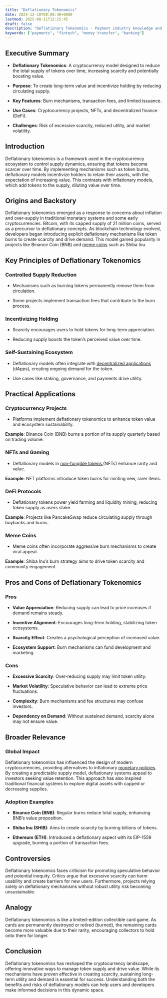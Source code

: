 ```yaml
---
title: "Deflationary Tokenomics"
date: 2024-12-10T08:08:40+0000
lastmod: 2025-08-11T12:15:45
draft: false
description: "Deflationary Tokenomics - Payment industry knowledge and insights"
keywords: ["payments", "fintech", "money transfer", "banking"]
---
```


## Executive Summary

- **Deflationary Tokenomics**: A cryptocurrency model designed to reduce the total supply of tokens over time, increasing scarcity and potentially boosting value.

- **Purpose**: To create long-term value and incentivize holding by reducing circulating supply.

- **Key Features**: Burn mechanisms, transaction fees, and limited issuance.

- **Use Cases**: Cryptocurrency projects, NFTs, and decentralized finance (DeFi).

- **Challenges**: Risk of excessive scarcity, reduced utility, and market volatility.

## Introduction

Deflationary tokenomics is a framework used in the cryptocurrency ecosystem to control supply dynamics, ensuring that tokens become scarcer over time. By implementing mechanisms such as token burns, deflationary models incentivize holders to retain their assets, with the expectation of increasing value. This contrasts with inflationary models, which add tokens to the supply, diluting value over time.

## Origins and Backstory

Deflationary tokenomics emerged as a response to concerns about inflation and over-supply in traditional monetary systems and some early cryptocurrencies. Bitcoin, with its capped supply of 21 million coins, served as a precursor to deflationary concepts. As blockchain technology evolved, developers began introducing explicit deflationary mechanisms like token burns to create scarcity and drive demand. This model gained popularity in projects like Binance Coin (BNB) and [meme coins](https://faisalkhanllc.xyz/resources/payments-wiki/m/meme-coins/) such as Shiba Inu.

## Key Principles of Deflationary Tokenomics

### Controlled Supply Reduction

- Mechanisms such as burning tokens permanently remove them from circulation.

- Some projects implement transaction fees that contribute to the burn process.

### Incentivizing Holding

- Scarcity encourages users to hold tokens for long-term appreciation.

- Reducing supply boosts the token’s perceived value over time.

### Self-Sustaining Ecosystem

- Deflationary models often integrate with [decentralized applications](https://faisalkhanllc.xyz/resources/payments-wiki/d/decentralized-applications-dapps/) (dApps), creating ongoing demand for the token.

- Use cases like staking, governance, and payments drive utility.

## Practical Applications

### Cryptocurrency Projects

- Platforms implement deflationary tokenomics to enhance token value and ecosystem sustainability.

**Example**: Binance Coin (BNB) burns a portion of its supply quarterly based on trading volume.

### NFTs and Gaming

- Deflationary models in [non-fungible tokens ](https://faisalkhanllc.xyz/resources/payments-wiki/n/nft-non-fungible-tokens/)(NFTs) enhance rarity and value.

**Example**: NFT platforms introduce token burns for minting new, rarer items.

### DeFi Protocols

- Deflationary tokens power yield farming and liquidity mining, reducing token supply as users stake.

**Example**: Projects like PancakeSwap reduce circulating supply through buybacks and burns.

### Meme Coins

- Meme coins often incorporate aggressive burn mechanisms to create viral appeal.

**Example**: Shiba Inu’s burn strategy aims to drive token scarcity and community engagement.

## Pros and Cons of Deflationary Tokenomics

### Pros

- **Value Appreciation**: Reducing supply can lead to price increases if demand remains steady.

- **Incentive Alignment**: Encourages long-term holding, stabilizing token ecosystems.

- **Scarcity Effect**: Creates a psychological perception of increased value.

- **Ecosystem Support**: Burn mechanisms can fund development and marketing.

### Cons

- **Excessive Scarcity**: Over-reducing supply may limit token utility.

- **Market Volatility**: Speculative behavior can lead to extreme price fluctuations.

- **Complexity**: Burn mechanisms and fee structures may confuse investors.

- **Dependency on Demand**: Without sustained demand, scarcity alone may not ensure value.

## Broader Relevance

### Global Impact

Deflationary tokenomics has influenced the design of modern cryptocurrencies, providing alternatives to inflationary [monetary policies](https://faisalkhanllc.xyz/resources/payments-wiki/m/monetary-policy/). By creating a predictable supply model, deflationary systems appeal to investors seeking value retention. This approach has also inspired traditional financial systems to explore digital assets with capped or decreasing supplies.

### Adoption Examples

- **Binance Coin (BNB)**: Regular burns reduce total supply, enhancing BNB’s value proposition.

- **Shiba Inu (SHIB)**: Aims to create scarcity by burning billions of tokens.

- **Ethereum (ETH)**: Introduced a deflationary aspect with its EIP-1559 upgrade, burning a portion of transaction fees.

## Controversies

Deflationary tokenomics faces criticism for promoting speculative behavior and potential inequity. Critics argue that excessive scarcity can harm usability and create barriers for new users. Furthermore, projects relying solely on deflationary mechanisms without robust utility risk becoming unsustainable.

## Analogy

Deflationary tokenomics is like a limited-edition collectible card game. As cards are permanently destroyed or retired (burned), the remaining cards become more valuable due to their rarity, encouraging collectors to hold onto them for longer.

## Conclusion

Deflationary tokenomics has reshaped the cryptocurrency landscape, offering innovative ways to manage token supply and drive value. While its mechanisms have proven effective in creating scarcity, sustaining long-term utility and demand is essential for success. Understanding both the benefits and risks of deflationary models can help users and developers make informed decisions in this dynamic space.